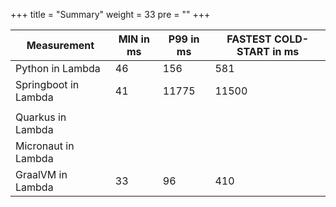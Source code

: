 +++
title = "Summary"
weight = 33
pre = ""
+++


| Measurement          | MIN in ms | P99 in ms | FASTEST COLD-START in ms |
|----------------------|-----------|-----------|--------------------------|
| Python in Lambda     | 46        | 156       | 581                      |
| Springboot in Lambda | 41        | 11775     | 11500                    |
|                      |           |           |                          |
| Quarkus in Lambda    |           |           |                          |
| Micronaut in Lambda  |           |           |                          |
| GraalVM in Lambda    | 33        | 96        | 410                      |